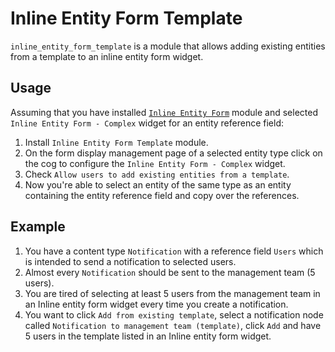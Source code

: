 # Inline Entity Form Template

`inline_entity_form_template` is a module that allows adding existing entities from a template to an inline entity form widget.

## Usage

Assuming that you have installed [`Inline Entity Form`][inline_entity_form] module and selected `Inline Entity Form - Complex` widget for an entity reference field:

1. Install `Inline Entity Form Template` module.
2. On the form display management page of a selected entity type click on the cog to configure the `Inline Entity Form - Complex` widget.
3. Check `Allow users to add existing entities from a template`.
4. Now you're able to select an entity of the same type as an entity containing the entity reference field and copy over the references.

## Example

1. You have a content type `Notification` with a reference field `Users` which is intended to send a notification to selected users.
2. Almost every `Notification` should be sent to the management team (5 users).
3. You are tired of selecting at least 5 users from the management team in an Inline entity form widget every time you create a notification.
4. You want to click `Add from existing template`, select a notification node called `Notification to management team (template)`, click `Add` and have 5 users in the template listed in an Inline entity form widget.

[inline_entity_form]: https://www.drupal.org/project/inline_entity_form

